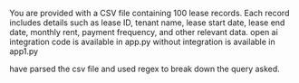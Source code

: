 You are provided with a CSV file containing 100 lease records. Each record includes details such as lease ID, tenant name, lease start date, lease end date, monthly rent, payment frequency, and other relevant data.
open ai integration code is available in app.py
without integration is available in app1.py

have parsed the csv file and used regex to break down the query asked.

